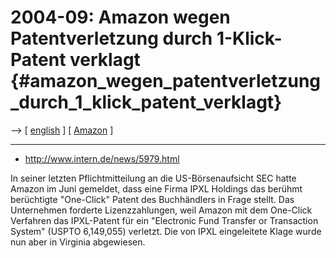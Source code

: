 # 2004-09: Amazon wegen Patentverletzung durch 1-Klick-Patent verklagt {#amazon_wegen_patentverletzung_durch_1_klick_patent_verklagt}

\--\> \[ [ english](Amazon0409En "wikilink") \] \[ [
Amazon](Swxai1clickEn "wikilink") \]

------------------------------------------------------------------------

-   <http://www.intern.de/news/5979.html>

In seiner letzten Pflichtmitteilung an die US-Börsenaufsicht SEC hatte
Amazon im Juni gemeldet, dass eine Firma IPXL Holdings das berühmt
berüchtigte \"One-Click\" Patent des Buchhändlers in Frage stellt. Das
Unternehmen forderte Lizenzzahlungen, weil Amazon mit dem One-Click
Verfahren das IPXL-Patent für ein \"Electronic Fund Transfer or
Transaction System\" (USPTO 6,149,055) verletzt. Die von IPXL
eingeleitete Klage wurde nun aber in Virginia abgewiesen.
